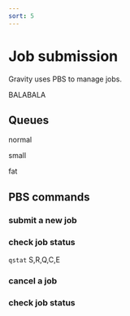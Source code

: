 ```yaml
---
sort: 5
---
```


# Job submission

Gravity uses PBS to manage jobs.

BALABALA

## Queues

normal

small

fat


## PBS commands

### submit a new job

### check job status

`qstat`
S,R,Q,C,E

### cancel a job

### check job status

